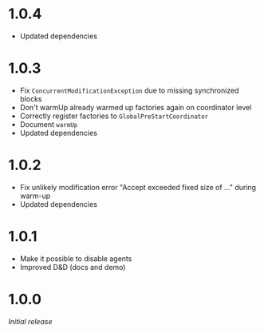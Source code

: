 # 1.0.4
* Updated dependencies

# 1.0.3
* Fix ``ConcurrentModificationException`` due to missing synchronized blocks
* Don't warmUp already warmed up factories again on coordinator level
* Correctly register factories to ``GlobalPreStartCoordinator``
* Document ``warmUp``
* Updated dependencies

# 1.0.2
* Fix unlikely modification error "Accept exceeded fixed size of ..." during warm-up
* Updated dependencies

# 1.0.1 
* Make it possible to disable agents
* Improved D&D (docs and demo)

# 1.0.0
_Initial release_
